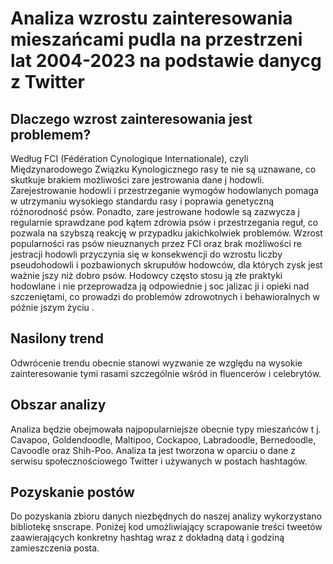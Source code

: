 # Analiza wzrostu zainteresowania mieszańcami pudla na przestrzeni lat 2004-2023 na podstawie danycg z Twitter

## Dlaczego wzrost zainteresowania jest problemem?
Według FCI (Fédération Cynologique Internationale), czyli Międzynarodowego Związku Kynologicznego rasy te nie są uznawane, co skutkuje brakiem możliwości zare jestrowania dane j hodowli.
Zarejestrowanie hodowli i przestrzeganie wymogów hodowlanych pomaga w utrzymaniu wysokiego standardu rasy i poprawia genetyczną różnorodność psów. Ponadto, zare jestrowane hodowle są zazwycza j regularnie sprawdzane pod kątem zdrowia psów i przestrzegania reguł, co pozwala na szybszą reakcję w przypadku jakichkolwiek problemów.
Wzrost popularności ras psów nieuznanych przez FCI oraz brak możliwości re jestracji hodowli przyczynia się w konsekwencji do wzrostu liczby pseudohodowli i pozbawionych skrupułów hodowców, dla których zysk jest ważnie jszy niż dobro psów. Hodowcy często stosu ją złe praktyki hodowlane i nie przeprowadza ją odpowiednie j soc jalizac ji i opieki nad szczeniętami, co prowadzi do problemów zdrowotnych i behawioralnych w późnie jszym życiu .

## Nasilony trend
Odwrócenie trendu obecnie stanowi wyzwanie ze względu na wysokie zainteresowanie tymi rasami szczególnie wśród in fluencerów i celebrytów.

## Obszar analizy
Analiza będzie obejmowała najpopularniejsze obecnie typy mieszańców t j. Cavapoo, Goldendoodle, Maltipoo, Cockapoo, Labradoodle, Bernedoodle, Cavoodle oraz Shih-Poo.
Analiza ta jest tworzona w oparciu o dane z serwisu społecznościowego Twitter i używanych w postach hashtagów.

## Pozyskanie postów
Do pozyskania zbioru danych niezbędnych do naszej analizy wykorzystano bibliotekę snscrape. Poniżej kod umożliwiający scrapowanie treści tweetów zaawierających konkretny hashtag wraz z dokładną datą i godziną zamieszczenia posta.
